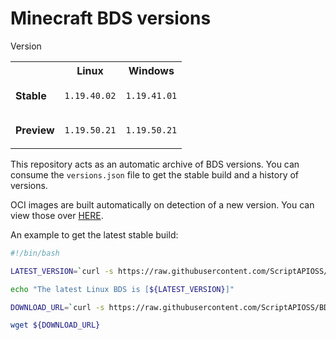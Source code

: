 # Minecraft BDS versions

<table align="right">
  <tr>Version<th></th><th><strong>Linux</strong></th><th><strong>Windows</strong></th></tr>
<tr><td><strong>Stable</strong></td>
<td>

```bash
1.19.40.02
```

</td>
<td>

```bash
1.19.41.01
```

</td>
</tr>
<tr><td><strong>Preview</strong></td>
<td>

```bash
1.19.50.21
```

</td>
<td>

```bash
1.19.50.21
```

</td>
</tr>
</table>

This repository acts as an automatic archive of BDS versions.
You can consume the `versions.json` file to get the stable build
and a history of versions.

OCI images are built automatically on detection of a new version.
You can view those over [HERE](https://github.com/ScriptAPIOSS/BDS-OCI).

An example to get the latest stable build:

```bash
#!/bin/bash

LATEST_VERSION=`curl -s https://raw.githubusercontent.com/ScriptAPIOSS/BDS-Versions/main/versions.json | jq -r '.linux.stable'`

echo "The latest Linux BDS is [${LATEST_VERSION}]"

DOWNLOAD_URL=`curl -s https://raw.githubusercontent.com/ScriptAPIOSS/BDS-Versions/main/linux/${LATEST_VERSION}.json | jq -r '.download_url'`

wget ${DOWNLOAD_URL}
```


